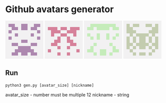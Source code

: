 # Github avatars generator 

![example1](./examples/test1.png)
![example2](./examples/test2.png)
![example3](./examples/test3.png)
![example4](./examples/test4.png)

## Run
```
python3 gen.py [avatar_size] [nickname]
```

avatar_size - number must be multiple 12
nickname - string